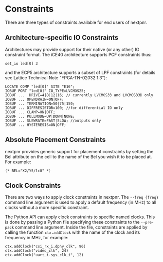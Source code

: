 # Constraints

There are three types of constraints available for end users of nextpnr.

## Architecture-specific IO Constraints

Architectures may provide support for their native (or any other) IO constraint format.
The iCE40 architecture supports PCF constraints thus:

    set_io led[0] 3

and the ECP5 architecture supports a subset of LPF constraints (for details see Lattice Technical Note "FPGA-TN-02032 1.3"):

    LOCATE COMP "led[0]" SITE "E16";
    IOBUF PORT "led[0]" IO_TYPE=LVCMOS25;
    IOBUF ...  DRIVE=4|8|12|16; // currently LVCMOS33 and LVCMOS33D only
    IOBUF ... OPENDRAIN=ON|OFF;
    IOBUF ... TERMINATION=50|75|150;
    IOBUF ... DIFFRESISTOR=100; //for differential IO only
    IOBUF ... CLAMP=ON|OFF;
    IOBUF ... PULLMODE=UP|DOWN|NONE;
    IOBUF ... SLEWRATE=FAST|SLOW; //outputs only
    IOBUF ... HYSTERESIS=ON|OFF;

## Absolute Placement Constraints

nextpnr provides generic support for placement constraints by setting the Bel attribute on the cell to the name of
the Bel you wish it to be placed at. For example:

    (* BEL="X2/Y5/lc0" *)

## Clock Constraints

There are two ways to apply clock constraints in nextpnr. The `--freq {freq}` command line argument is used to
apply a default frequency (in MHz) to all clocks without a more specific constraint.

The Python API can apply clock constraints to specific named clocks. This is done by passing a Python file
specifying these constraints to the `--pre-pack` command line argument. Inside the file, constraints are applied by
calling the function `ctx.addClock` with the name of the clock and its frequency in MHz, for example:

    ctx.addClock("csi_rx_i.dphy_clk", 96)
    ctx.addClock("video_clk", 24)
    ctx.addClock("uart_i.sys_clk_i", 12)

